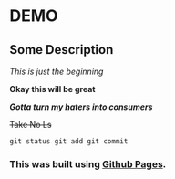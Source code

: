 # DEMO

## Some Description

*This is just the beginning*

**Okay this will be great**

***Gotta turn my haters into consumers***

~~Take No Ls~~

``` git status git add git commit ```

### This was built using [Github Pages](https://pages.github.com/).
